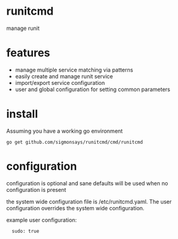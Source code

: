 # runitcmd

manage runit

# features
- manage multiple service matching via patterns
- easily create and manage runit service
- import/export service configuration
- user and global configuration for setting common parameters

# install

Assuming you have a working go environment

    go get github.com/sigmonsays/runitcmd/cmd/runitcmd

# configuration

configuration is optional and sane defaults will be used when no configuration is present

the system wide configuration file is /etc/runitcmd.yaml. The user configuration overrides the system
wide configuration.

example user configuration:

      sudo: true



